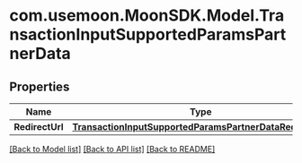 # com.usemoon.MoonSDK.Model.TransactionInputSupportedParamsPartnerData

## Properties

| Name            | Type                                                                                                                  | Description | Notes |
| --------------- | --------------------------------------------------------------------------------------------------------------------- | ----------- | ----- |
| **RedirectUrl** | [**TransactionInputSupportedParamsPartnerDataRedirectUrl**](transactioninputsupportedparamspartnerdataredirecturl.md) |             |       |

[\[Back to Model list\]](./#documentation-for-models) [\[Back to API list\]](./#documentation-for-api-endpoints) [\[Back to README\]](./)
